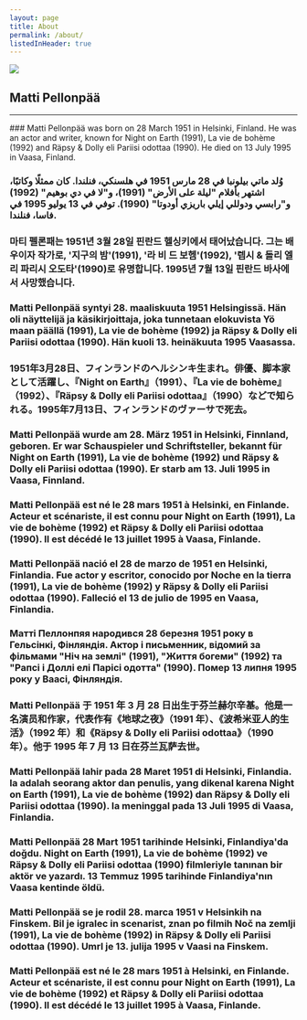 ```yaml
---
layout: page
title: About
permalink: /about/
listedInHeader: true
---
```





<img src="https://upload.wikimedia.org/wikipedia/commons/thumb/4/4b/Matti-Pellonp%C3%A4%C3%A4-1990.jpg/1920px-Matti-Pellonp%C3%A4%C3%A4-1990.jpg" >

<p></p> 

## Matti Pellonpää
-- - 
<p></p>  
###  Matti Pellonpää was born on 28 March 1951 in Helsinki, Finland. He was an actor and writer, known for Night on Earth (1991), La vie de bohème (1992) and Räpsy & Dolly eli Pariisi odottaa (1990). He died on 13 July 1995 in Vaasa, Finland.


### وُلد ماتي بيلونبا في 28 مارس 1951 في هلسنكي، فنلندا. كان ممثلًا وكاتبًا، اشتهر بأفلام "ليلة على الأرض" (1991)، و"لا في دي بوهيم" (1992) و"رابسي ودوللي إيلي باريزي أودوتا" (1990). توفي في 13 يوليو 1995 في فاسا، فنلندا.

### 마티 펠론패는 1951년 3월 28일 핀란드 헬싱키에서 태어났습니다. 그는 배우이자 작가로, '지구의 밤'(1991), '라 비 드 보헴'(1992), '렙시 & 돌리 엘리 파리시 오도타'(1990)로 유명합니다. 1995년 7월 13일 핀란드 바사에서 사망했습니다.


### Matti Pellonpää syntyi 28. maaliskuuta 1951 Helsingissä. Hän oli näyttelijä ja käsikirjoittaja, joka tunnetaan elokuvista Yö maan päällä (1991), La vie de bohème (1992) ja Räpsy & Dolly eli Pariisi odottaa (1990). Hän kuoli 13. heinäkuuta 1995 Vaasassa.

### 1951年3月28日、フィンランドのヘルシンキ生まれ。俳優、脚本家として活躍し、『Night on Earth』（1991）、『La vie de bohème』（1992）、『Räpsy & Dolly eli Pariisi odottaa』（1990）などで知られる。1995年7月13日、フィンランドのヴァーサで死去。

### Matti Pellonpää wurde am 28. März 1951 in Helsinki, Finnland, geboren. Er war Schauspieler und Schriftsteller, bekannt für Night on Earth (1991), La vie de bohème (1992) und Räpsy & Dolly eli Pariisi odottaa (1990). Er starb am 13. Juli 1995 in Vaasa, Finnland.


### Matti Pellonpää est né le 28 mars 1951 à Helsinki, en Finlande. Acteur et scénariste, il est connu pour Night on Earth (1991), La vie de bohème (1992) et Räpsy & Dolly eli Pariisi odottaa (1990). Il est décédé le 13 juillet 1995 à Vaasa, Finlande.


### Matti Pellonpää nació el 28 de marzo de 1951 en Helsinki, Finlandia. Fue actor y escritor, conocido por Noche en la tierra (1991), La vie de bohème (1992) y Räpsy & Dolly eli Pariisi odottaa (1990). Falleció el 13 de julio de 1995 en Vaasa, Finlandia.


### Матті Пеллонпяя народився 28 березня 1951 року в Гельсінкі, Фінляндія. Актор і письменник, відомий за фільмами "Ніч на землі" (1991), "Життя богеми" (1992) та "Рапсі і Доллі елі Парісі одотта" (1990). Помер 13 липня 1995 року у Ваасі, Фінляндія.


### Matti Pellonpää 于 1951 年 3 月 28 日出生于芬兰赫尔辛基。他是一名演员和作家，代表作有《地球之夜》（1991 年）、《波希米亚人的生活》（1992 年）和《Räpsy & Dolly eli Pariisi odottaa》（1990 年）。他于 1995 年 7 月 13 日在芬兰瓦萨去世。

### Matti Pellonpää lahir pada 28 Maret 1951 di Helsinki, Finlandia. Ia adalah seorang aktor dan penulis, yang dikenal karena Night on Earth (1991), La vie de bohème (1992) dan Räpsy & Dolly eli Pariisi odottaa (1990). Ia meninggal pada 13 Juli 1995 di Vaasa, Finlandia.

### Matti Pellonpää 28 Mart 1951 tarihinde Helsinki, Finlandiya'da doğdu. Night on Earth (1991), La vie de bohème (1992) ve Räpsy & Dolly eli Pariisi odottaa (1990) filmleriyle tanınan bir aktör ve yazardı. 13 Temmuz 1995 tarihinde Finlandiya'nın Vaasa kentinde öldü.

### Matti Pellonpää se je rodil 28. marca 1951 v Helsinkih na Finskem. Bil je igralec in scenarist, znan po filmih Noč na zemlji (1991), La vie de bohème (1992) in Räpsy & Dolly eli Pariisi odottaa (1990). Umrl je 13. julija 1995 v Vaasi na Finskem.

### Matti Pellonpää est né le 28 mars 1951 à Helsinki, en Finlande. Acteur et scénariste, il est connu pour Night on Earth (1991), La vie de bohème (1992) et Räpsy & Dolly eli Pariisi odottaa (1990). Il est décédé le 13 juillet 1995 à Vaasa, Finlande.


<!-- 
This is the base Jekyll theme. You can find out more info about customizing your Jekyll theme, as well as basic Jekyll usage documentation at [jekyllrb.com](https://jekyllrb.com/)

You can find the source code for Minima at GitHub:
[jekyll][jekyll-organization] /
[minima](https://github.com/jekyll/minima)

You can find the source code for Jekyll at GitHub:
[jekyll][jekyll-organization] /
[jekyll](https://github.com/jekyll/jekyll) 


[jekyll-organization]: https://github.com/jekyll
-->